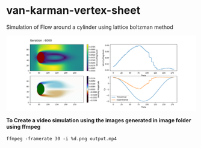 # van-karman-vertex-sheet

Simulation of Flow around a cylinder using lattice boltzman method

![An example of an iteration step](./assets/step.png)

**To Create a video simulation using the images generated in image folder using ffmpeg**

`ffmpeg -framerate 30 -i %d.png output.mp4`
